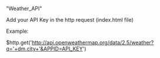 "Weather_API"

Add your API Key in the http request (index.html file)

Example:

$http.get('http://api.openweathermap.org/data/2.5/weather?q='+dm.city+'&APPID=API_KEY')


